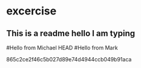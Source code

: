 # excercise

## This is a readme hello I am typing 
#Hello from Michael
 HEAD
#Hello from Mark


 865c2ce2f46c5b027d89e74d4944ccb049b91aca
